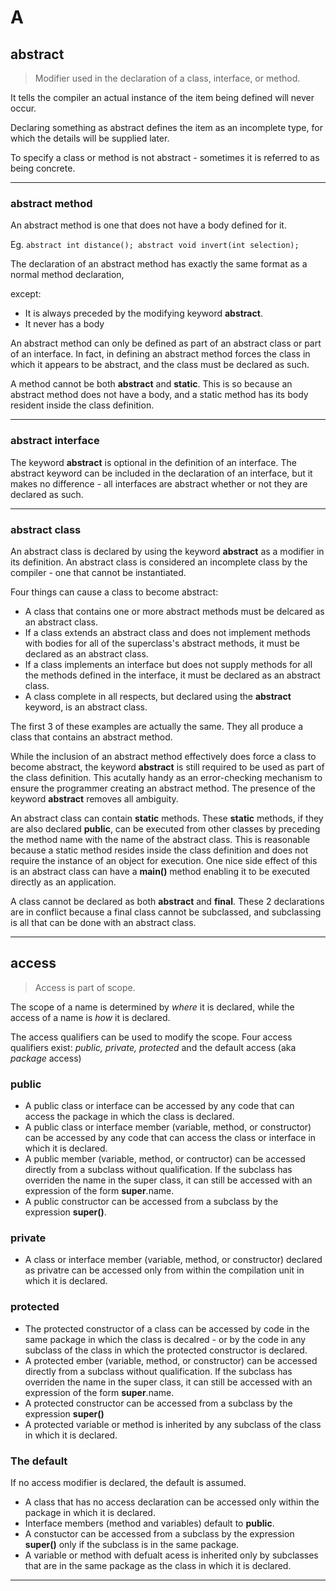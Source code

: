 # A

## abstract

> Modifier used in the declaration of a class, interface, or method.

It tells the compiler an actual instance of the item being defined will never occur.

Declaring something as abstract defines the item as an incomplete type,
for which the details will be supplied later.

To specify a class or method is not abstract - sometimes it is referred to as being concrete.

---
### abstract method

An abstract method is one that does not have a body defined for it. 

Eg.
`abstract int distance();
abstract void invert(int selection);`

The declaration of an abstract method has exactly the same format as a normal method declaration,

except:
- It is always preceded by the modifying keyword **abstract**.
- It never has a body

An abstract method can only be defined as part of an abstract class or part of an interface.
In fact, in defining an abstract method forces the class in which it appears to be abstract, and the class must be declared as such.

A method cannot be both **abstract** and **static**. This is so because an abstract method does not have a body, and a static method has its body resident inside the class definition.

---
### abstract interface

The keyword **abstract** is optional in the definition of an interface. The abstract keyword can be included in the declaration of an interface, but it makes no difference - all interfaces are abstract whether or not they are declared as such.

---
### abstract class

An abstract class is declared by using the keyword **abstract** as a modifier in its definition. An abstract class is considered an incomplete class by the compiler - one that cannot be instantiated.

Four things can cause a class to become abstract:
- A class that contains one or more abstract methods must be delcared as an abstract class.
- If a class extends an abstract class and does not implement methods with bodies for all of the superclass's abstract methods, it must be declared as an abstract class.
- If a class implements an interface but does not supply methods for all the methods defined in the interface, it must be declared as an abstract class.
- A class complete in all respects, but declared using the **abstract** keyword, is an abstract class.

The first 3 of these examples are actually the same. They all produce a class that contains an abstract method.

While the inclusion of an abstract method effectively does force a class to become abstract, the keyword **abstract** is still required to be used as part of the class definition. This acutally handy as an error-checking mechanism to ensure the programmer creating an abstract method. The presence of the keyword **abstract** removes all ambiguity.

An abstract class can contain **static** methods. These **static** methods, if they are also declared **public**, can be executed from other classes by preceding the method name with the name of the abstract class. This is reasonable because a static method resides inside the class definition and does not require the instance of an object for execution. One nice side effect of this is an abstract class can have a **main()** method enabling it to be executed directly as an application.

A class cannot be declared as both **abstract** and **final**. These 2 declarations are in conflict because a final class cannot be subclassed, and subclassing is all that can be done with an abstract class.

---

## access

> Access is part of scope.

The scope of a name is determined by *where* it is declared, while the access of a name is *how* it is declared.

The access qualifiers can be used to modify the scope. Four access qualifiers exist: *public, private, protected* and the default access (aka *package* access)

### public 

- A public class or interface can be accessed by any code that can access the package in which the class is declared.
- A public class or interface member (variable, method, or constructor) can be accessed by any code that can access the class or interface in which it is declared.
- A public member (variable, method, or contructor) can be accessed directly from a subclass without qualification. If the subclass has overriden the name in the super class, it can still be accessed with an expression of the form **super**.name.
- A public constructor can be accessed from a subclass by the expression **super()**.

### private

- A class or interface member (variable, method, or constructor) declared as privatre can be accessed only from within the compilation unit in which it is declared.

### protected

- The protected constructor of a class can be accessed by code in the same package in which the class is decalred - or by the code in any subclass of the class in which the protected constructor is declared.
- A protected ember (variable, method, or constructor) can be accessed directly from a subclass without qualification. If the subclass has overriden the name in the super class, it can still be accessed with an expression of the form **super**.name.
- A protected constructor can be accessed from a subclass by the expression **super()**
- A protected variable or method is inherited by any subclass of the class in which it is declared.

### The default

If no access modifier is declared, the default is assumed.
- A class that has no access declaration can be accessed only within the package in which it is declared.
- Interface members (method and variables) default to **public**.
- A constuctor can be accessed from a subclass by the expression **super()** only if the subclass is in the same package.
- A variable or method with defualt acess is inherited only by subclasses that are in the same package as the class in which it is declared.

---
